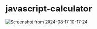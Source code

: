 # javascript-calculator

![Screenshot from 2024-08-17 10-17-24](https://github.com/user-attachments/assets/d13dd38f-f3b0-4523-953c-26dc55a21f73)
